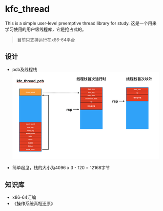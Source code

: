 # kfc_thread

This is a simple user-level preemptive thread library for study.
这是一个用来学习使用的用户级线程库，它是抢占式的。
> 目前只支持运行在x86-64平台
## 设计

* pcb及线程栈
![](https://github.com/JungHsu/kfc_thread/blob/master/Resource/WX20190330-224916@2x.png?raw=true)

* 简单起见，栈的大小为4096 x 3 - 120 = 12168字节

## 知识库
* x86-64汇编
* 《操作系统真相还原》